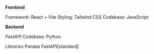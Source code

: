 **Frontend**

Framework: React + Vite
Styling: Tailwind CSS
Codebase: JavaScript

**Backend**

*FastAPI*
Codebase: Python

*Libraries*
Pandas
FastAPI[standard]